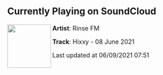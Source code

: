 ## Currently Playing on SoundCloud

[<img align="left" width="100" src="https://i1.sndcdn.com/artworks-fyKokNWUvTlxOmVd-Dy1mPg-t500x500.jpg">](https://soundcloud.com/rinsefm/hixxy080621)

**Artist**: Rinse FM 

**Track**: Hixxy - 08 June 2021

Last updated at 06/09/2021 07:51
